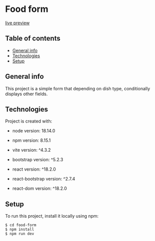 # Food form 
[live preview](https://earnest-crumble-037fd8.netlify.app/)

## Table of contents
* [General info](#general-info)
* [Technologies](#technologies)
* [Setup](#setup)

## General info
This project is a simple form that depending on dish type, conditionally displays other fields.
	
## Technologies
Project is created with:
* node version: 18.14.0
* npm version: 8.15.1

* vite version: ^4.3.2
* bootstrap version: ^5.2.3
* react version: ^18.2.0
* react-bootstrap version: ^2.7.4
* react-dom version: ^18.2.0
	
## Setup
To run this project, install it locally using npm:

```
$ cd food-form
$ npm install
$ npm run dev
```